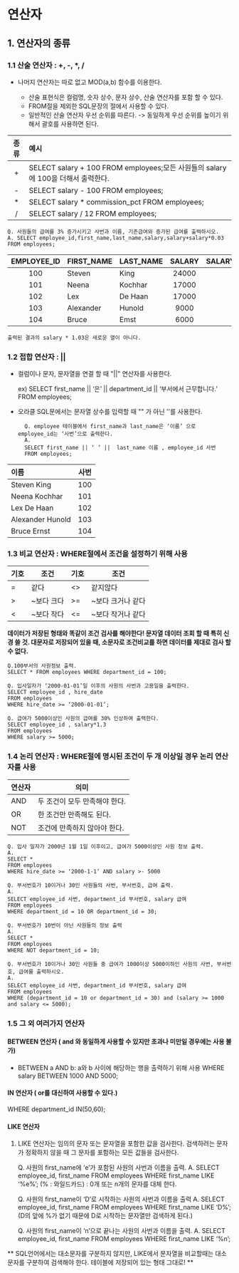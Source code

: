 # **연산자**

## **1. 연산자의 종류**

### 1.1 산술 연산자 : +, -, *, /

- 나머지 연산자는 따로 없고 MOD(a,b) 함수를 이용한다.

	- 산술 표현식은 컬럼명, 숫자 상수, 문자 상수, 산술 연산자를 포함 할 수 있다.
	- FROM절을 제외한 SQL문장의 절에서 사용할 수 있다.
	- 일반적인 산술 연산자 우선 순위를 따른다.  -> 동일하게 우선 순위를 높이기 위해서 괄호를 사용하면 된다.

|종류|예시|
|:----:|:--------------------------------------------------|
|+|SELECT salary + 100 FROM employees;모든 사원들의 salary에 100을 더해서 출력한다.|
|-|SELECT salary - 100 FROM employees;|
|*|SELECT salary * commission_pct FROM employees;|
|/|SELECT salary / 12 FROM employees;|


	Q. 사원들의 급여를 3% 증가시키고 사번과 이름, 기존급여와 증가된 급여를 출력하시오.
	A. SELECT employee_id,first_name,last_name,salary,salary+salary*0.03 FROM employees;

|EMPLOYEE_ID|FIRST_NAME|LAST_NAME|SALARY|SALARY+SALARY*0.03|
|:------------:|:----------|:----------|:----------:|:---------------:|
|100|Steven|King|24000|24720|
|101|Neena|Kochhar|17000|17510|
|102|Lex|De Haan|17000|17510|
|103|Alexander|Hunold|9000|9270|
|104|Bruce|Emst|6000|6180|

	출력된 결과의 salary * 1.03은 새로운 열이 아니다.



### 1.2 접합 연산자 : ||
- 컬럼이나 문자, 문자열을 연결 할 때 "||" 연산자를 사용한다.

	ex) SELECT first_name || ‘은’ || department_id || ‘부서에서 근무합니다.’ 
	FROM employees;

- 오라클 SQL문에서는 문자열 상수를 입력할 때 "" 가 아닌 ''를 사용한다.

		Q. employee 테이블에서 first_name과 last_name은 ‘이름’ 으로 employee_id는 ‘사번’으로 출력한다.
		A. 
		SELECT first_name || ‘ ’ ||  last_name 이름 , employee_id 사번
		FROM employees;

|이름|사번|
|:-----------------|:----:|
|Steven King|100|
|Neena Kochhar|101|
|Lex De Haan|102|
|Alexander Hunold|103|
|Bruce Ernst|104|



### 1.3 비교 연산자 : WHERE절에서 조건을 설정하기 위해 사용

|기호|조건|기호|조건|
|----|----------|----|-----------------|
|=|같다|<>|같지않다|
|>|~보다 크다|>=|~보다 크거나 같다|
|<|~보다 작다|<=|~보다 작거나 같다|

**데이터가 저장된 형태와 똑같이 조건 검사를 해야한다! 문자열 데이터 조회 할 때 특히 신경 쓸 것.
   대문자로 저장되어 있을 때, 소문자로 조건비교를 하면 데이터를 제대로 검사 할 수 없다.**

	Q.100부서의 사원정보 출력.
	SELECT * FROM employees WHERE department_id = 100;

	Q. 입사일자가 ‘2000-01-01’일 이후의 사원의 사번과 고용일을 출력한다.
	SELECT employee_id , hire_date  
	FROM employees 
	WHERE hire_date >= ‘2000-01-01’;

	Q. 급여가 5000이상인 사원의 급여를 30% 인상하여 출력한다.
	SELECT employee_id , salary*1.3 
	FROM employees 
	WHERE salary >= 5000;



### 1.4 논리 연산자 : WHERE절에 명시된 조건이 두 개 이상일 경우 논리 연산자를 사용

|연산자|의미|
|------|-----------------------------------------|
|AND|두 조건이 모두 만족해야 한다.|
|OR|한 조건만 만족해도 된다.|
|NOT|조건에 만족하지 않아야 한다.|

	Q. 입사 일자가 2000년 1월 1일 이후이고, 급여가 5000이상인 사원 정보 출력.
	A.
	SELECT * 
	FROM employees 
	WHERE hire_date >= ‘2000-1-1’ AND salary >- 5000

	Q. 부서번호가 10이거나 30인 사원들의 사번, 부서번호, 급여 출력.
	A.
	SELECT employee_id 사번, department_id 부서번호, salary 급여
	FROM employees
	WHERE department_id = 10 OR department_id = 30;

	Q. 부서번호가 10번이 아닌 사원들의 정보 출력
	A.
	SELECT * 
	FROM employees 
	WHERE NOT department_id = 10;

	Q. 부서번호가 10이거나 30인 사원들 중 급여가 1000이상 5000이하인 사원의 사번, 부서번호, 급여를 출력하시오.
	A.
	SELECT employee_id 사번, department_id 부서번호, salary 급여 
	FROM employees
	WHERE (department_id = 10 or department_id = 30) and (salary >= 1000 and salary <= 5000);


### 1.5 그 외 여러가지 연산자

#### BETWEEN 연산자 ( and 와 동일하게 사용할 수 있지만 초과나 미만일 경우에는 사용 불가)
- BETWEEN a AND b: a와 b 사이에 해당하는 행을 출력하기 위해 사용
WHERE salary BETWEEN 1000 AND 5000;  

#### IN 연산자 ( or를 대신하여 사용할 수 있다.)
WHERE department_id IN(50,60);

#### LIKE 연산자
1) LIKE 연산자는 임의의 문자 또는 문자열을 포함한 값을 검사한다.
검색하려는 문자가 정확하지 않을 때 그 문자를 포함하는 모든 값들을 검사한다.

	Q. 사원의 first_name에 ‘e’가 포함된 사원의 사번과 이름을 출력.
	A.
	SELECT employee_id, first_name
	FROM employees
	WHERE first_name LIKE ‘%e%’;
	(% : 와일드카드) : 0개 또는 n개의 문자를 대체 한다.

	Q. 사원의 first_name이 ‘D’로 시작하는 사원의 사번과 이름을 출력
	A.
	SELECT employee_id, first_name
	FROM employees
	WHERE first_name LIKE ‘D%’;
	(D의 앞에 %가 없기 때문에 D로 시작하는 문자열만 검색하게 된다.)

	Q. 사원의 first_name이 ‘n’으로 끝나는 사원의 사번과 이름을 출력.
	A.
	SELECT employee_id, first_name
	FROM employees
	WHERE first_name LIKE ‘%n’;

** SQL언어에서는 대소문자를 구분하지 않지만, LIKE에서 문자열을 비교할때는 대소문자를 구분하여 검색해야 한다.
테이블에 저장되어 있는 형태 그대로! **


